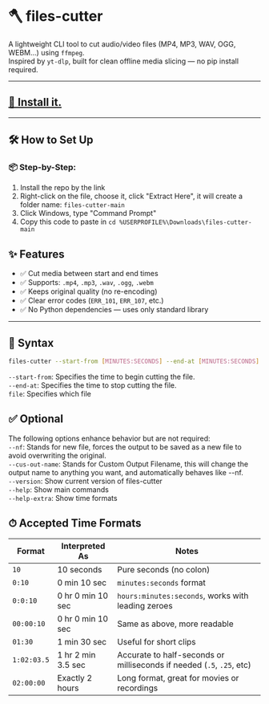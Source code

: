# 🪓 files-cutter

A lightweight CLI tool to cut audio/video files (MP4, MP3, WAV, OGG, WEBM...) using `ffmpeg`.  
Inspired by `yt-dlp`, built for clean offline media slicing — no pip install required.

---

## <a href="https://github.com/codeguybutbackrooms/files-cutter/releases/tag/files-cutter">📁 Install it.</a>
---
## 🛠️ How to Set Up
### 📦 Step-by-Step:
1. Install the repo by the link
2. Right-click on the file, choose it, click "Extract Here", it will create a folder name: `files-cutter-main`
3. Click Windows, type "Command Prompt"
4. Copy this code to paste in ```cd %USERPROFILE%\Downloads\files-cutter-main```

## ✨ Features

- ✅ Cut media between start and end times
- ✅ Supports: `.mp4`, `.mp3`, `.wav`, `.ogg`, `.webm`
- ✅ Keeps original quality (no re-encoding)
- ✅ Clear error codes (`ERR_101`, `ERR_107`, etc.)
- ✅ No Python dependencies — uses only standard library

---

## 🧾 Syntax

```bash
files-cutter --start-from [MINUTES:SECONDS] --end-at [MINUTES:SECONDS] file:[NAME].example
```
`--start-from`: Specifies the time to begin cutting the file. <br>
`--end-at`: Specifies the time to stop cutting the file. <br>
`file`: Specifies which file <br>

## ✅ Optional
The following options enhance behavior but are not required: <br>
`--nf`: Stands for new file, forces the output to be saved as a new file to avoid overwriting the original. <br>
`--cus-out-name`: Stands for Custom Output Filename, this will change the output name to anything you want, and automatically behaves like --nf. <br>
`--version`: Show current version of files-cutter <br>
`--help`: Show main commands <br>
`--help-extra`: Show time formats <br>



## ⏱ Accepted Time Formats
| Format      | Interpreted As     | Notes                                                                 |
| ----------- | ------------------ | --------------------------------------------------------------------- |
| `10`        | 10 seconds         | Pure seconds (no colon)                                               |
| `0:10`      | 0 min 10 sec       | `minutes:seconds` format                                              |
| `0:0:10`    | 0 hr 0 min 10 sec  | `hours:minutes:seconds`, works with leading zeroes                    |
| `00:00:10`  | 0 hr 0 min 10 sec  | Same as above, more readable                                          |
| `01:30`     | 1 min 30 sec       | Useful for short clips                                                |
| `1:02:03.5` | 1 hr 2 min 3.5 sec | Accurate to half-seconds or milliseconds if needed (`.5`, `.25`, etc) |
| `02:00:00`  | Exactly 2 hours    | Long format, great for movies or recordings                           |
